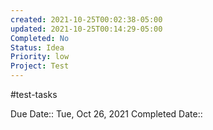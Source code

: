 ```yaml
---
created: 2021-10-25T00:02:38-05:00
updated: 2021-10-25T00:14:29-05:00
Completed: No
Status: Idea
Priority: low
Project: Test
---
```

#test-tasks 

Due Date:: Tue, Oct 26, 2021
Completed Date::

